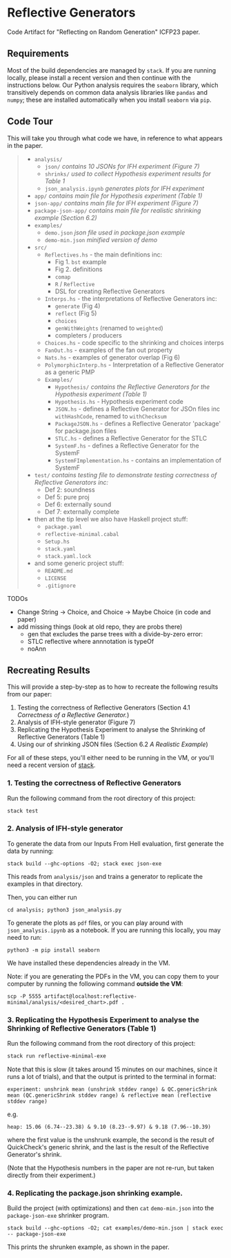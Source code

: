 # Reflective Generators

Code Artifact for "Reflecting on Random Generation" ICFP23 paper.

## Requirements

Most of the build dependencies are managed by `stack`. If you are running locally, please install a
recent version and then continue with the instructions below. Our Python analysis requires the
`seaborn` library, which transitively depends on common data analysis libraries like `pandas` and
`numpy`; these are installed automatically when you install `seaborn` via `pip`.

## Code Tour

This will take you through what code we have, in reference to what appears in the paper.

> - `analysis/`
>   * `json/` _contains 10 JSONs for IFH experiment (Figure 7)_
>   * `shrinks/` _used to collect Hypothesis experiment results for Table 1_
>   * `json_analysis.ipynb` _generates plots for IFH experiment_
> - `app/` _contains main file for Hypothesis experiment (Table 1)_
> - `json-app/` _contains main file for IFH experiment (Figure 7)_
> - `package-json-app/` _contains main file for realistic shrinking example (Section 6.2)_
> - `examples/`
>   * `demo.json` _json file used in package.json example_
>   * `demo-min.json` _minified version of demo_
> - `src/`
>   * `Reflectives.hs` - the main definitions inc:
>     - Fig 1. `bst` example
>     - Fig 2. definitions
>     - `comap`
>     - `R` / `Reflective`
>     - DSL for creating Reflective Generators
>   * `Interps.hs` - the interpretations of Reflective Generators inc:
>     - `generate` (Fig 4)
>     - `reflect` (Fig 5)
>     - `choices`
>     - `genWithWeights` (renamed to `weighted`)
>     - completers / producers
>   * `Choices.hs` - code specific to the shrinking and choices interps
>   * `FanOut.hs` - examples of the fan out property
>   * `Nats.hs` - examples of generator overlap (Fig 6)
>   * `PolymorphicInterp.hs` - Interpretation of a Reflective Generator as a generic PMP
>   * `Examples/`
>     - `Hypothesis/` _contains the Reflective Generators for the Hypothesis experiment (Table 1)_
>     - `Hypothesis.hs` - Hypothesis experiment code
>     - `JSON.hs` - defines a Reflective Generator for JSOn files inc `withHashCode`, renamed to `withChecksum`
>     - `PackageJSON.hs` - defines a Reflective Generator 'package' for package.json files
>     - `STLC.hs` - defines a Reflective Generator for the STLC
>     - `SystemF.hs` - defines a Reflective Generator for the SystemF
>     - `SystemFImplementation.hs` - contains an implementation of SystemF
> - `test/` _contains testing file to demonstrate testing correctness of Reflective Generators inc:_
>   * Def 2: soundness
>   * Def 5: pure proj
>   * Def 6: externally sound
>   * Def 7: externally complete
> - then at the tip level we also have Haskell project stuff:
>   * `package.yaml`
>   * `reflective-minimal.cabal`
>   * `Setup.hs`
>   * `stack.yaml`
>   * `stack.yaml.lock`
> - and some generic project stuff:
>   * `README.md`
>   * `LICENSE`
>   * `.gitignore`

TODOs
  - Change String -> Choice, and Choice -> Maybe Choice (in code and paper)
  - add missing things (look at old repo, they are probs there)
    * gen that excludes the parse trees with a divide-by-zero error:
    * STLC reflective where annnotation is typeOf
    * noAnn


## Recreating Results

This will provide a step-by-step as to how to recreate the following results from our paper:
  1. Testing the correctness of Reflective Generators (Section 4.1 _Correctness of a Reflective Generator._)
  2. Analysis of IFH-style generator (Figure 7)
  3. Replicating the Hypothesis Experiment to analyse the Shrinking of Reflective Generators (Table 1)
  4. Using our of shrinking JSON files (Section 6.2 _A Realistic Example_)

For all of these steps, you'll either need to be running in the VM, or you'll need a recent version
of [stack](https://docs.haskellstack.org/en/stable/).

### 1. Testing the correctness of Reflective Generators

Run the following command from the root directory of this project:
```bash
stack test
```

### 2. Analysis of IFH-style generator

To generate the data from our Inputs From Hell evaluation, first generate the data by running:
```
stack build --ghc-options -O2; stack exec json-exe
```
This reads from `analysis/json` and trains a generator to replicate the examples in that directory.

Then, you can either run
```
cd analysis; python3 json_analysis.py
```
To generate the plots as `pdf` files, or you can play around with `json_analysis.ipynb` as a
notebook. If you are running this locally, you may need to run:
```
python3 -m pip install seaborn
```
We have installed these dependencies already in the VM.

Note: if you are generating the PDFs in the VM, you can copy them to your computer by running the
following command **outside the VM**:
```
scp -P 5555 artifact@localhost:reflective-minimal/analysis/<desired_chart>.pdf .
```

### 3. Replicating the Hypothesis Experiment to analyse the Shrinking of Reflective Generators (Table 1)

Run the following command from the root directory of this project:
```bash
stack run reflective-minimal-exe
```
Note that this is slow (it takes around 15 minutes on our machines, since it runs a lot of trials),
and that the output is printed to the terminal in format:
```
experiment: unshrink mean (unshrink stddev range) & QC.genericShrink mean (QC.genericShrink stddev range) & reflective mean (reflective stddev range)
```
e.g.
```
heap: 15.06 (6.74--23.38) & 9.10 (8.23--9.97) & 9.18 (7.96--10.39)
```
where the first value is the unshrunk example, the second is the result of QuickCheck's generic shrink, and the last is the result of the Reflective Generator's shrink.

(Note that the Hypothesis numbers in the paper are not re-run, but taken directly from their experiment.)

### 4. Replicating the package.json shrinking example.

Build the project (with optimizations) and then `cat` `demo-min.json` into the `package-json-exe`
shrinker program.

```
stack build --ghc-options -O2; cat examples/demo-min.json | stack exec -- package-json-exe
```

This prints the shrunken example, as shown in the paper.